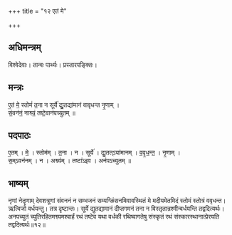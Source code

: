 +++
title = "१२ एतं मे"

+++
## अधिमन्त्रम्
विश्वेदेवाः। तान्वः पार्थ्यः। प्रस्तारपङ्क्तिः।

## मन्त्रः
ए॒तं मे॒ स्तोमं॑ त॒ना न सूर्ये॑ द्यु॒तद्या॑मानं वावृधन्त नृ॒णाम् ।  
सं॒वन॑नं॒ नाश्व्यं॒ तष्टे॒वान॑पच्युतम् ॥

## पदपाठः
ए॒तम् । मे॒ । स्तोम॑म् । त॒ना । न । सूर्ये॑ । द्यु॒तत्ऽया॑मानम् । व॒वृ॒ध॒न्त॒ । नृ॒णाम् ।  
स॒म्ऽवन॑नम् । न । अश्व्य॑म् । तष्टा॑ऽइव । अन॑पऽच्युतम् ॥

## भाष्यम्
नृणां नेतॄणाम् देवशत्रूणां संवननं न सम्भजनं सम्यग्ळिंसनमिवावस्थितं मे मदीयमेतमिदं स्तोमं स्तोत्रं ववृधन्त। ऋत्विजो वर्धयन्तु। तत्र दृष्टान्तः। सूर्ये द्युतद्यामानं दीप्तगमनं तना न विस्तृतान्रश्मीन्वर्धयन्ति तद्वदित्यर्थः। अनपच्युतं च्युतिरहितमश्व्यमश्वार्हं रथं तष्टेव यथा वर्धकी रथिष्वागतेषु संस्कृतं रथं संस्कारस्थानात्प्रेरयति तद्वदित्यर्थः॥१२॥